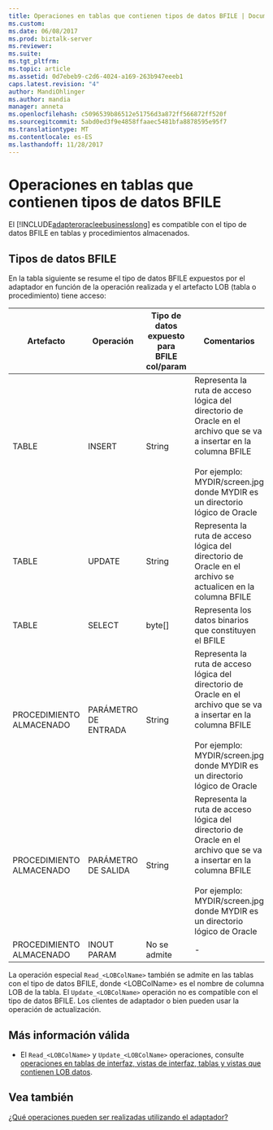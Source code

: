 ```yaml
---
title: Operaciones en tablas que contienen tipos de datos BFILE | Documentos de Microsoft
ms.custom: 
ms.date: 06/08/2017
ms.prod: biztalk-server
ms.reviewer: 
ms.suite: 
ms.tgt_pltfrm: 
ms.topic: article
ms.assetid: 0d7ebeb9-c2d6-4024-a169-263b947eeeb1
caps.latest.revision: "4"
author: MandiOhlinger
ms.author: mandia
manager: anneta
ms.openlocfilehash: c5096539b86512e51756d3a872ff566872ff520f
ms.sourcegitcommit: 5abd0ed3f9e4858ffaaec5481bfa8878595e95f7
ms.translationtype: MT
ms.contentlocale: es-ES
ms.lasthandoff: 11/28/2017
---
```

# <a name="operations-on-tables-that-contain-bfile-data-types"></a>Operaciones en tablas que contienen tipos de datos BFILE
El [!INCLUDE[adapteroracleebusinesslong](../../includes/adapteroracleebusinesslong-md.md)] es compatible con el tipo de datos BFILE en tablas y procedimientos almacenados. 

## <a name="bfile-data-types"></a>Tipos de datos BFILE
En la tabla siguiente se resume el tipo de datos BFILE expuestos por el adaptador en función de la operación realizada y el artefacto LOB (tabla o procedimiento) tiene acceso:  
  
|Artefacto|Operación|Tipo de datos expuesto para BFILE col/param|Comentarios|  
|--------------|---------------|--------------------------------------------|--------------|  
|TABLE|INSERT|String|Representa la ruta de acceso lógica del directorio de Oracle en el archivo que se va a insertar en la columna BFILE<br /><br /> Por ejemplo: MYDIR/screen.jpg donde MYDIR es un directorio lógico de Oracle|  
|TABLE|UPDATE|String|Representa la ruta de acceso lógica del directorio de Oracle en el archivo se actualicen en la columna BFILE|  
|TABLE|SELECT|byte[]|Representa los datos binarios que constituyen el BFILE|  
|PROCEDIMIENTO ALMACENADO|PARÁMETRO DE ENTRADA|String|Representa la ruta de acceso lógica del directorio de Oracle en el archivo que se va a insertar en la columna BFILE<br /><br /> Por ejemplo: MYDIR/screen.jpg donde MYDIR es un directorio lógico de Oracle|  
|PROCEDIMIENTO ALMACENADO|PARÁMETRO DE SALIDA|String|Representa la ruta de acceso lógica del directorio de Oracle en el archivo que se va a insertar en la columna BFILE<br /><br /> Por ejemplo: MYDIR/screen.jpg donde MYDIR es un directorio lógico de Oracle|  
|PROCEDIMIENTO ALMACENADO|INOUT PARAM|No se admite|-|  
  
 La operación especial `Read_<LOBColName>` también se admite en las tablas con el tipo de datos BFILE, donde \<LOBColName\> es el nombre de columna LOB de la tabla. El `Update_<LOBColName>` operación no es compatible con el tipo de datos BFILE. Los clientes de adaptador o bien pueden usar la operación de actualización.  
  
## <a name="more-good-info"></a>Más información válida  
  
-   El `Read_<LOBColName>` y `Update_<LOBColName>` operaciones, consulte [operaciones en tablas de interfaz, vistas de interfaz, tablas y vistas que contienen LOB datos](../../adapters-and-accelerators/adapter-oracle-ebs/read-and-update-on-interface-tables-and-views-with-large-object-data-types.md).  
  
## <a name="see-also"></a>Vea también  
 [¿Qué operaciones pueden ser realizadas utilizando el adaptador?](https://msdn.microsoft.com/library/cc185219(v=bts.10).aspx)